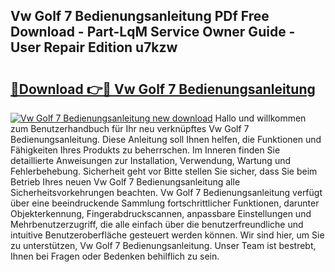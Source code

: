 ## Vw Golf 7 Bedienungsanleitung PDf Free Download - Part-LqM Service Owner Guide - User Repair Edition u7kzw

# <h2><a href="http://df5z9uz.blite.top/?on=Vw+Golf+7+Bedienungsanleitung">🔗Download 👉🔴 Vw Golf 7 Bedienungsanleitung</a></h2>

[![Vw Golf 7 Bedienungsanleitung new download](https://i.imgur.com/lujVjoI.png)](http://df5z9uz.blite.top/?on=Vw+Golf+7+Bedienungsanleitung)
Hallo und willkommen zum Benutzerhandbuch für Ihr neu verknüpftes Vw Golf 7 Bedienungsanleitung. Diese Anleitung soll Ihnen helfen, die Funktionen und Fähigkeiten Ihres Produkts zu beherrschen. Im Inneren finden Sie detaillierte Anweisungen zur Installation, Verwendung, Wartung und Fehlerbehebung. Sicherheit geht vor Bitte stellen Sie sicher, dass Sie beim Betrieb Ihres neuen Vw Golf 7 Bedienungsanleitung alle Sicherheitsvorkehrungen beachten. Vw Golf 7 Bedienungsanleitung verfügt über eine beeindruckende Sammlung fortschrittlicher Funktionen, darunter Objekterkennung, Fingerabdruckscannen, anpassbare Einstellungen und Mehrbenutzerzugriff, die alle einfach über die benutzerfreundliche und intuitive Benutzeroberfläche gesteuert werden können. Wir sind hier, um Sie zu unterstützen, Vw Golf 7 Bedienungsanleitung. Unser Team ist bestrebt, Ihnen bei Fragen oder Bedenken behilflich zu sein.
